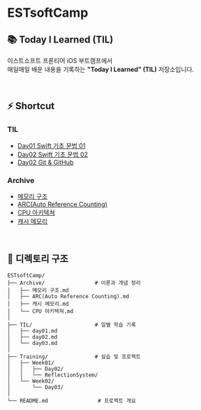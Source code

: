 # ESTsoftCamp

## 📚 Today I Learned (TIL)
이스트소프트 프론티어 iOS 부트캠프에서<br>매일매일 배운 내용을 기록하는 **"Today I Learned" (TIL)** 저장소입니다.  

<br>

## ⚡ Shortcut
### TIL
- [Day01 Swift 기초 문법 01](./TIL/day01.md)
- [Day02 Swift 기초 문법 02](./TIL/day02.md)
- [Day02 Git & GitHub](./TIL/day03.md)

### Archive
- [메모리 구조](./Archive/메모리%20구조.md)
- [ARC(Auto Reference Counting)](./Archive/ARC(Auto%20Reference%20Counting).md)
- [CPU 아키텍쳐](/Archive/CPU%20아키텍쳐.md)
- [캐시 메모리](/Archive/캐시%20메모리.md)

<br>

## 📂 디렉토리 구조
```
ESTsoftCamp/
├── Archive/                # 이론과 개념 정리
│   ├── 메모리 구조.md
│   ├── ARC(Auto Reference Counting).md
│   ├── 캐시 메모리.md
│   └── CPU 아키텍쳐.md
│
├── TIL/                    # 일별 학습 기록
│   ├── day01.md
│   ├── day02.md
│   └── day03.md
│
├── Training/               # 실습 및 프로젝트
│   ├── Week01/
│   │   ├── Day02/
│   │   └── ReflectionSystem/
│   └── Week02/
│       └── Day03/
│
└── README.md                # 프로젝트 개요
```
